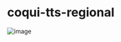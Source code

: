 # coqui-tts-regional

![image](https://github.com/user-attachments/assets/3d696623-6331-45f7-bc0d-09b22b842b34)

 
